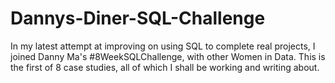 # Dannys-Diner-SQL-Challenge
In my latest attempt at improving on using SQL to complete real projects, I joined Danny Ma's #8WeekSQLChallenge, with other Women in Data. This is the first of 8 case studies, all of which I shall be working and writing about.
